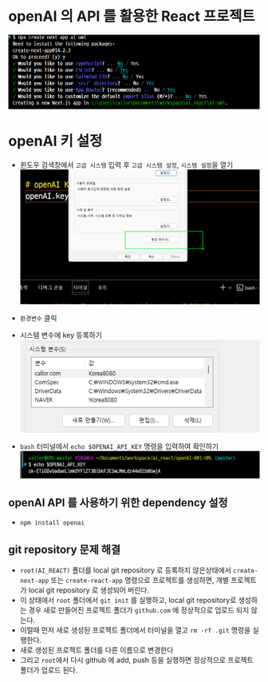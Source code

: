 # openAI 의 API 를 활용한 React 프로젝트

![alt text](image-1.png)

# openAI 키 설정

- 윈도우 검색창에서 `고급 시스템` 입력 후 `고급 시스템 설정`, `시스템 설정`을 열기
  ![alt text](image.png)

- `환경변수` 클릭
- 시스템 변수에 key 등록하기
  ![alt text](image-2.png)

- `bash` 터미널에서 `echo $OPENAI_API_KEY` 명령을 입력하여 확인하기
  ![alt text](image-3.png)

## openAI API 를 사용하기 위한 dependency 설정

- `npm install openai`

## git repository 문제 해결

- `root(AI_REACT)` 폴더를 local git repository 로 등록하지 않은상태에서 `create-next-app` 또는 `create-react-app` 명령으로 프로젝트를 생성하면, 개별 프로젝트가 local git repository 로 생성되어 버린다.
- 이 상태에서 `root` 폴더에서 `git init` 를 실행하고, local git repository로 생성하는 경우 새로 만들어진 프로젝트 폴더가 `github.com` 에 정상적으로 업로드 되지 않는다.
- 이럴때 먼저 새로 생성된 프로젝트 폴더에서 터미널을 열고 `rm -rf .git` 명령을 실행한다.
- 새로 생성된 프로젝트 폴더를 다른 이름으로 변경한다
- 그리고 `root`에서 다시 github 에 add, push 등을 실행하면 정상적으로 프로젝트 폴더가 업로드 된다.
